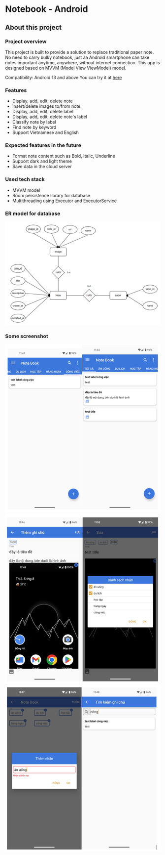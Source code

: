 <h1> Notebook - Android </h1>
<h2> About this project</h2>
<h3> Project overview</h3>

This project is built to provide a solution to replace traditional paper note. No need to carry bulky notebook, just aa Android smartphone can take notes important anytime, anywhere, without internet connection. This app is designed based on MVVM (Model View ViewModel) model.

Compatibility: Android 13 and above
You can try it at [here](app/release/app-release.apk)

<h3> Features </h3>

- Display, add, edit, delete note
- insert/delete images to/from note
- Display, add, edit, delete label
- Display, add, edit, delete note's label
- Classify note by label
- Find note by keyword
- Support Vietnamese and English

<h3> Expected features in the future </h3>

- Format note content such as Bold, Italic, Underline
- Support dark and light theme
- Save data in the cloud server

<h3> Used tech stack </h3>

- MVVM model
- Room persistence library for database
- Multithreading using Executor and ExecutorService

<h3> ER model for database </h3>

![ER Database](Screenshot/er_database_2.png)

<h3> Some screenshot </h3>

![main_screen](Screenshot/img_1.png)
![main_screen](Screenshot/img_2.png)
![main_screen](Screenshot/img_3.png) 


